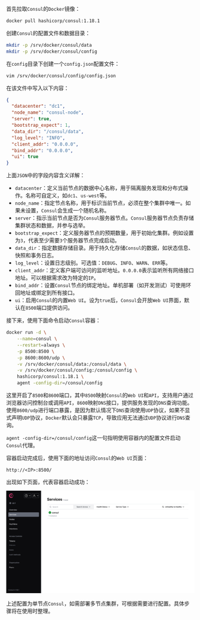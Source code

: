 首先拉取`Consul`的`Docker`镜像：

```sh
docker pull hashicorp/consul:1.18.1
```

创建`Consul`的配置文件和数据目录：

```sh
mkdir -p /srv/docker/consul/data
mkdir -p /srv/docker/consul/config
```

在`config`目录下创建一个`config.json`配置文件：

```sh
vim /srv/docker/consul/config/config.json
```

在该文件中写入以下内容：

```json
{
  "datacenter": "dc1",
  "node_name": "consul-node",
  "server": true,
  "bootstrap_expect": 1,
  "data_dir": "/consul/data",
  "log_level": "INFO",
  "client_addr": "0.0.0.0",
  "bind_addr": "0.0.0.0",
  "ui": true
}
```

上面`JSON`中的字段内容含义详解：

- `datacenter`：定义当前节点的数据中心名称，用于隔离服务发现和分布式操作。名称可自定义，如`dc1`、`us-west`等。
- `node_name`：指定节点名称，用于标识当前节点，必须在整个集群中唯一。如果未设置，`Consul`会生成一个随机名称。
- `server`：指示当前节点是否为`Consul`服务器节点。`Consul`服务器节点负责存储集群状态和数据，并参与选举。
- `bootstrap_expect`：定义服务器节点的预期数量，用于初始化集群。例如设置为`3`，代表至少需要`3`个服务器节点完成启动。
- `data_dir`：指定数据存储目录。用于持久化存储`Consul`的数据，如状态信息、快照和事务日志。
- `log_level`：设置日志级别。可选值：`DEBUG`、`INFO`、`WARN`、`ERR`等。
- `client_addr`：定义客户端可访问的监听地址。`0.0.0.0`表示监听所有网络接口地址。可以根据需求改为特定的`IP`。
- `bind_addr`：设置`Consul`节点的绑定地址。单机部署（如开发测试）可使用环回地址或绑定到所有接口。
- `ui`：启用`Consul`的内置`Web UI`。设为`true`后，`Consul`会开放`Web UI`界面，默认在`8500`端口提供访问。

接下来，使用下面命令启动`Consul`容器：

```sh
docker run -d \
    --name=consul \
    --restart=always \
    -p 8500:8500 \
    -p 8600:8600/udp \
    -v /srv/docker/consul/data:/consul/data \
    -v /srv/docker/consul/config:/consul/config \
    hashicorp/consul:1.18.1 \
    agent -config-dir=/consul/config
```

这里开启了`8500`和`8600`端口，其中`8500`映射`Consul`的`Web UI`和`API`，支持用户通过浏览器访问控制台或调用`API`，`8600`映射`DNS`接口，提供服务发现的`DNS`查询功能。使用`8600/udp`进行端口暴露，是因为默认情况下`DNS`查询使用`UDP`协议，如果不显式声明`UDP`协议，`Docker`默认会只暴露`TCP`，导致应用无法通过`UDP`协议进行`DNS`查询。

`agent -config-dir=/consul/config`这一句指明使用容器内的配置文件启动`Consul`代理。

容器启动完成后，使用下面的地址访问`Consul`的`Web UI`页面：

```http
http://<IP>:8500/
```

出现如下页面，代表容器启动成功：

![image-20250727160919072](image/image-20250727160919072.png)

上述配置为单节点`Consul`，如需部署多节点集群，可根据需要进行配置。具体步骤将在使用时整理。
